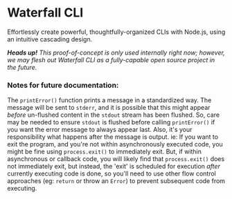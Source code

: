 # Waterfall CLI

Effortlessly create powerful, thoughtfully-organized CLIs with Node.js, using an intuitive cascading design.

_**Heads up!** This proof-of-concept is only used internally right now; however, we may flesh out Waterfall CLI as a fully-capable open source project in the future._

### Notes for future documentation:

The `printError()` function prints a message in a standardized way. The message will be sent to `stderr`, and it is possible that this might appear *before* un-flushed content in the `stdout` stream has been flushed. So, care may be needed to ensure `stdout` is flushed before calling `printError()` if you want the error message to always appear last. Also, it's your responsibility what happens after the message is output. ie: If you want to exit the program, and you're not within asynchronously executed code, you might be fine using `process.exit()` to immediately exit. But, if within asynchronous or callback code, you will likely find that `process.exit()` does not immediately exit, but instead, the 'exit' is scheduled for execution *after* currently executing code is done, so you'll need to use other flow control approaches (eg: `return` or throw an `Error`) to prevent subsequent code from executing.

